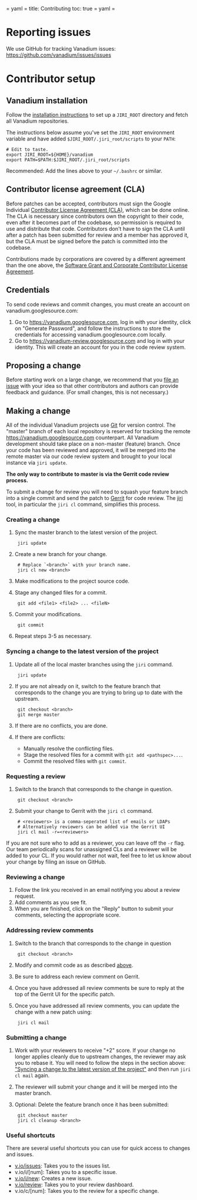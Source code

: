 = yaml =
title: Contributing
toc: true
= yaml =

# Reporting issues

We use GitHub for tracking Vanadium issues:
https://github.com/vanadium/issues/issues

# Contributor setup

## Vanadium installation

Follow the [installation instructions] to set up a `JIRI_ROOT` directory and
fetch all Vanadium repositories.

The instructions below assume you've set the `JIRI_ROOT` environment variable
and have added `$JIRI_ROOT/.jiri_root/scripts` to your `PATH`:

    # Edit to taste.
    export JIRI_ROOT=${HOME}/vanadium
    export PATH=$PATH:$JIRI_ROOT/.jiri_root/scripts

Recommended: Add the lines above to your `~/.bashrc` or similar.

## Contributor license agreement (CLA)

Before patches can be accepted, contributors must sign the Google Individual
[Contributor License Agreement (CLA)][cla], which can be done online. The CLA is
necessary since contributors own the copyright to their code, even after it
becomes part of the codebase, so permission is required to use and distribute
that code. Contributors don't have to sign the CLA until after a patch has been
submitted for review and a member has approved it, but the CLA must be signed
before the patch is committed into the codebase.

Contributions made by corporations are covered by a different agreement than the
one above, the [Software Grant and Corporate Contributor License
Agreement][corp-cla].

## Credentials

To send code reviews and commit changes, you must create an account on
vanadium.googlesource.com:

1. Go to https://vanadium.googlesource.com, log in with your identity, click on
   "Generate Password", and follow the instructions to store the credentials for
   accessing vanadium.googlesource.com locally.
2. Go to https://vanadium-review.googlesource.com and log in with your identity.
   This will create an account for you in the code review system.

## Proposing a change

Before starting work on a large change, we recommend that you [file an
issue][issue tracker] with your idea so that other contributors and authors can
provide feedback and guidance. (For small changes, this is not necessary.)

## Making a change

All of the individual Vanadium projects use [Git] for version control. The
"master" branch of each local repository is reserved for tracking the remote
https://vanadium.googlesource.com counterpart. All Vanadium development should
take place on a non-master (feature) branch. Once your code has been reviewed
and approved, it will be merged into the remote master via our code review
system and brought to your local instance via `jiri update`.

**The only way to contribute to master is via the Gerrit code review process.**

To submit a change for review you will need to squash your feature branch into a
single commit and send the patch to [Gerrit] for code review. The [jiri] tool,
in particular the `jiri cl` command, simplifies this process.

### Creating a change

1. Sync the master branch to the latest version of the project.

        jiri update

2. Create a new branch for your change.

        # Replace `<branch>` with your branch name.
        jiri cl new <branch>

3. Make modifications to the project source code.
4. Stage any changed files for a commit.

        git add <file1> <file2> ... <fileN>

5. Commit your modifications.

        git commit

6. Repeat steps 3-5 as necessary.

### Syncing a change to the latest version of the project

1. Update all of the local master branches using the `jiri` command.

        jiri update

2. If you are not already on it, switch to the feature branch that corresponds
   to the change you are trying to bring up to date with the upstream.

        git checkout <branch>
        git merge master

3. If there are no conflicts, you are done.
4. If there are conflicts:

   * Manually resolve the conflicting files.
   * Stage the resolved files for a commit with `git add <pathspec>...`.
   * Commit the resolved files with `git commit`.

### Requesting a review

1. Switch to the branch that corresponds to the change in question.

        git checkout <branch>

2. Submit your change to Gerrit with the `jiri cl` command.

        # <reviewers> is a comma-seperated list of emails or LDAPs
        # Alternatively reviewers can be added via the Gerrit UI
        jiri cl mail -r=<reviewers>

If you are not sure who to add as a reviewer, you can leave off the `-r` flag.
Our team periodically scans for unassigned CLs and a reviewer will be added to
your CL. If you would rather not wait, feel free to let us know about your
change by filing an issue on GitHub.

### Reviewing a change

1. Follow the link you received in an email notifying you about a review
   request.
2. Add comments as you see fit.
3. When you are finished, click on the "Reply" button to submit your comments,
   selecting the appropriate score.

### Addressing review comments

1. Switch to the branch that corresponds to the change in question

        git checkout <branch>

2. Modify and commit code as as described [above](#creating-a-change).
3. Be sure to address each review comment on Gerrit.
4. Once you have addressed all review comments be sure to reply at the top of
   the Gerrit UI for the specific patch.
5. Once you have addressed all review comments, you can update the change with a
   new patch using:

        jiri cl mail

### Submitting a change

1. Work with your reviewers to receive "+2" score. If your change no longer
   applies cleanly due to upstream changes, the reviewer may ask you to rebase
   it. You will need to follow the steps in the section above: ["Syncing a
   change to the latest version of the
   project"](#syncing-a-change-to-the-latest-version-of-the-project) and then
   run `jiri cl mail` again.
2. The reviewer will submit your change and it will be merged into the master
   branch.
3. Optional: Delete the feature branch once it has been submitted:

        git checkout master
        jiri cl cleanup <branch>

### Useful shortcuts

There are several useful shortcuts you can use for quick access to changes and
issues.

*  [v.io/issues](https://v.io/issues): Takes you to the issues list.
*  v.io/i/[num]: Takes you to a specific issue.
*  [v.io/i/new](https://v.io/i/new): Creates a new issue.
*  [v.io/review](https://v.io/review): Takes you to your review dashboard.
*  v.io/c/[num]: Takes you to the review for a specific change.

[installation instructions]: /installation/
[cla]: https://cla.developers.google.com/about/google-individual?csw=1
[corp-cla]: https://cla.developers.google.com/about/google-corporate?csw=1
[issue tracker]: https://github.com/vanadium/issues/issues
[git]: http://git-scm.com/
[gerrit]: https://vanadium-review.googlesource.com
[jiri]: /tools/jiri.html
